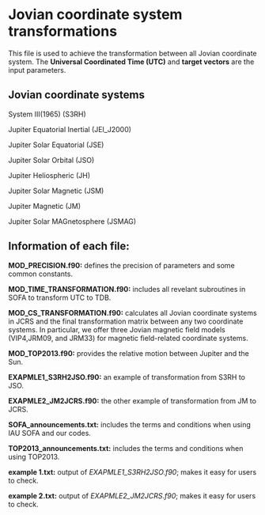 # Jovian coordinate system transformations 

 This file is used to achieve the transformation between all Jovian coordinate system.  The **Universal Coordinated Time (UTC)** and **target vectors** are the input parameters.  

 ## Jovian coordinate systems

 System III(1965) (S3RH)

 Jupiter Equatorial Inertial (JEI_J2000)

 Jupiter Solar Equatorial (JSE)

 Jupiter Solar Orbital (JSO)

 Jupiter Heliospheric (JH)

 Jupiter Solar Magnetic (JSM)

 Jupiter Magnetic (JM)

 Jupiter Solar MAGnetosphere (JSMAG) 

 ## Information of each file:

 **MOD_PRECISION.f90:** defines the precision of parameters and some common constants.

 **MOD_TIME_TRANSFORMATION.f90:** includes all revelant subroutines in SOFA to transform UTC to TDB.

 **MOD_CS_TRANSFORMATION.f90:** calculates all Jovian coordinate systems in JCRS and the final transformation matrix between any two coordinate systems.  In particular, we offer three Jovian magnetic field models (VIP4,JRM09, and JRM33) for magnetic field-related coordinate systems.

  **MOD_TOP2013.f90:** provides the relative motion between Jupiter and the Sun.

  **EXAPMLE1_S3RH2JSO.f90:** an example of transformation from S3RH to JSO.

  **EXAPMLE2_JM2JCRS.f90:** the other example of transformation from JM to JCRS.  
  
  **SOFA_announcements.txt:** includes the terms and conditions when using IAU SOFA and our codes.

  **TOP2013_announcements.txt:** includes the terms and conditions when using TOP2013.

  **example 1.txt:** output of *EXAPMLE1_S3RH2JSO.f90*; makes it easy for users to check.

   **example 2.txt:** output of *EXAPMLE2_JM2JCRS.f90*; makes it easy for users to check.

